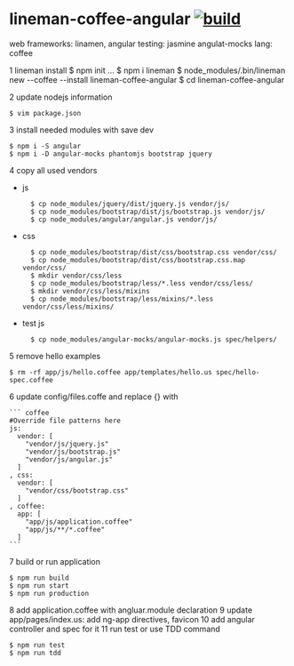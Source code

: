 lineman-coffee-angular [![build](https://api.travis-ci.org/daggerok/lineman-coffee-angular.svg?branch=master)](https://api.travis-ci.org/daggerok/lineman-coffee-angular.svg?branch=master)
======================

web frameworks: linamen, angular
testing: jasmine angulat-mocks
lang: coffee

1 lineman install
    $ npm init
    ...
    $ npm i lineman
    $ node_modules/.bin/lineman new --coffee --install lineman-coffee-angular
    $ cd lineman-coffee-angular

2 update nodejs information
    
    $ vim package.json
3 install needed modules with save dev
    
    $ npm i -S angular
    $ npm i -D angular-mocks phantomjs bootstrap jquery
4 copy all used vendors

- js

        $ cp node_modules/jquery/dist/jquery.js vendor/js/
        $ cp node_modules/bootstrap/dist/js/bootstrap.js vendor/js/
        $ cp node_modules/angular/angular.js vendor/js/

- css
        
        $ cp node_modules/bootstrap/dist/css/bootstrap.css vendor/css/
        $ cp node_modules/bootstrap/dist/css/bootstrap.css.map vendor/css/
        $ mkdir vendor/css/less
        $ cp node_modules/bootstrap/less/*.less vendor/css/less/
        $ mkdir vendor/css/less/mixins
        $ cp node_modules/bootstrap/less/mixins/*.less vendor/css/less/mixins/

- test js
        
        $ cp node_modules/angular-mocks/angular-mocks.js spec/helpers/
5 remove hello examples
    
    $ rm -rf app/js/hello.coffee app/templates/hello.us spec/hello-spec.coffee
6 update config/files.coffe and replace {} with

    ``` coffee
    #Override file patterns here
    js: 
      vendor: [
        "vendor/js/jquery.js"
        "vendor/js/bootstrap.js"
        "vendor/js/angular.js"
      ]
    , css:
      vendor: [
        "vendor/css/bootstrap.css"
      ]
    , coffee:
      app: [
        "app/js/application.coffee"
        "app/js/**/*.coffee"
      ]
    ```
7 build or run application
    
    $ npm run build
    $ npm run start
    $ npm run production
8 add application.coffee with angluar.module declaration
9 update app/pages/index.us: add ng-app directives, favicon
10 add angular controller and spec for it
11 run test or use TDD command
    
    $ npm run test
    $ npm run tdd
